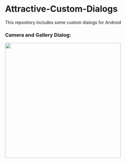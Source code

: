 # Attractive-Custom-Dialogs
This repository includes some custom dialogs for Android

### Camera and Gallery Dialog:
<img src="https://raw.githubusercontent.com/rashidafzaal/Attractive-Custom-Dialogs-Library/master/screenshots/1.jpg" height="380" data-canonical-src="https://raw.githubusercontent.com/rashidafzaal/Attractive-Custom-Dialogs-Library/master/screenshots/1.jpg" style="max-width:100%;">
